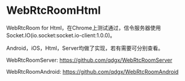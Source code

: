 # WebRtcRoomHtml
WebRtcRoom for Html，在Chrome上测试通过，信令服务器使用 Socket.IO(io.socket:socket.io-client:1.0.0)。

Android，iOS，Html，Server均做了实现，若有需要可分别查看。

WebRtcRoomServer: https://github.com/qdgx/WebRtcRoomServer

WebRtcRoomAndroid: https://github.com/qdgx/WebRtcRoomAndroid
